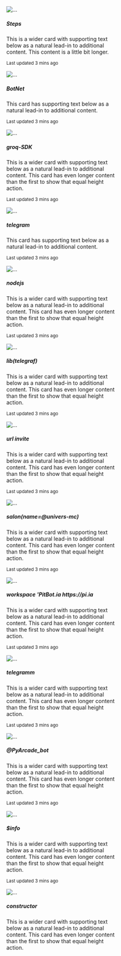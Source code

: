 <div class="card" style="width: 18rem;">
  <img src="..." class="card-img-top" alt="...">
  <div class="card-body">
    <h5 class="card-title">Steps</h5>
    <p class="card-text">
      This is a wider card with supporting text below as a natural lead-in to
      additional content. This content is a little bit longer.
    </p>
    <p class="card-text"><small class="text-muted">Last updated 3 mins ago</small></p>
  </div>
</div>

<div class="card" style="width: 18rem;">
  <img src="..." class="card-img-top" alt="...">
  <div class="card-body">
    <h5 class="card-title">BotNet</h5>
    <p class="card-text">
      This card has supporting text below as a natural lead-in to additional
      content.
    </p>
    <p class="card-text"><small class="text-muted">Last updated 3 mins ago</small></p>
  </div>
</div>  

<div class="card" style="width: 18rem;">
  <img src="..." class="card-img-top" alt="...">
  <div class="card-body">
    <h5 class="card-title">groq-SDK</h5>
    <p class="card-text">
      This is a wider card with supporting text below as a natural lead-in to
      additional content. This card has even longer content than the first to
      show that equal height action.
    </p>
    <p class="card-text"><small class="text-muted">Last updated 3 mins ago</small></p>
  </div>
</div>  

<div class="card" style="width: 18rem;">
  <img src="..." class="card-img-top" alt="...">
  <div class="card-body">
    <h5 class="card-title">telegram</h5>
    <p class="card-text">
      This card has supporting text below as a natural lead-in to additional
      content.
    </p>
    <p class="card-text"><small class="text-muted">Last updated 3 mins ago</small></p>
  </div>
</div>  

<div class="card" style="width: 18rem;">
  <img src="..." class="card-img-top" alt="...">
  <div class="card-body">
    <h5 class="card-title">nodejs</h5>
    <p class="card-text">
      This is a wider card with supporting text below as a natural lead-in to
      additional content. This card has even longer content than the first to
      show that equal height action.
    </p>
    <p class="card-text"><small class="text-muted">Last updated 3 mins ago</small></p>
  </div>
</div>  

<div class="card" style="width: 18rem;">
  <img src="..." class="card-img-top" alt="...">
  <div class="card-body">
    <h5 class="card-title">lib(telegraf)</h5>
    <p class="card-text">
      This is a wider card with supporting text below as a natural lead-in to
      additional content. This card has even longer content than the first to
      show that equal height action.
    </p>
    <p class="card-text"><small class="text-muted">Last updated 3 mins ago</small></p>
  </div>
</div>  

<div class="card" style="width: 18rem;">
  <img src="..." class="card-img-top" alt="...">
  <div class="card-body">
    <h5 class="card-title">url invite</h5>
    <p class="card-text">
      This is a wider card with supporting text below as a natural lead-in to
      additional content. This card has even longer content than the first to
      show that equal height action.
    </p>
    <p class="card-text"><small class="text-muted">Last updated 3 mins ago</small></p>
  </div>
</div>  

<div class="card" style="width: 18rem;">
  <img src="..." class="card-img-top" alt="...">
  <div class="card-body">
    <h5 class="card-title">salon(name=@univers-mc)</h5>
    <p class="card-text">
      This is a wider card with supporting text below as a natural lead-in to
      additional content. This card has even longer content than the first to
      show that equal height action.
    </p>
    <p class="card-text"><small class="text-muted">Last updated 3 mins ago</small></p>
  </div>
</div>  

<div class="card" style="width: 18rem;">
  <img src="..." class="card-img-top" alt="...">
  <div class="card-body">
    <h5 class="card-title">workspace 'PitBot.ia https://pi.ia</h5>
    <p class="card-text">
      This is a wider card with supporting text below as a natural lead-in to
      additional content. This card has even longer content than the first to
      show that equal height action.
    </p>
    <p class="card-text"><small class="text-muted">Last updated 3 mins ago</small></p>
  </div>
</div>  

<div class="card" style="width: 18rem;">
  <img src="..." class="card-img-top" alt="...">
  <div class="card-body">
    <h5 class="card-title">telegramm</h5>
    <p class="card-text">
      This is a wider card with supporting text below as a natural lead-in to
      additional content. This card has even longer content than the first to
      show that equal height action.
    </p>
    <p class="card-text"><small class="text-muted">Last updated 3 mins ago</small></p>
  </div>
</div>  

<div class="card" style="width: 18rem;">
  <img src="..." class="card-img-top" alt="...">
  <div class="card-body">
    <h5 class="card-title">@PyArcade_bot</h5>
    <p class="card-text">
      This is a wider card with supporting text below as a natural lead-in to
      additional content. This card has even longer content than the first to
      show that equal height action.
    </p>
    <p class="card-text"><small class="text-muted">Last updated 3 mins ago</small></p>
  </div>
</div>  

<div class="card" style="width: 18rem;">
  <img src="..." class="card-img-top" alt="...">
  <div class="card-body">
    <h5 class="card-title">$info</h5>
    <p class="card-text">
      This is a wider card with supporting text below as a natural lead-in to
      additional content. This card has even longer content than the first to
      show that equal height action.
    </p>
    <p class="card-text"><small class="text-muted">Last updated 3 mins ago</small></p>
  </div>
</div>  

<div class="card" style="width: 18rem;">
  <img src="..." class="card-img-top" alt="...">
  <div class="card-body">
    <h5 class="card-title">constructor</h5>
    <p class="card-text">
      This is a wider card with supporting text below as a natural lead-in to
      additional content. This card has even longer content than the first to
      show that equal height action.
    </p>
    <p class="card-text"><small class="text-